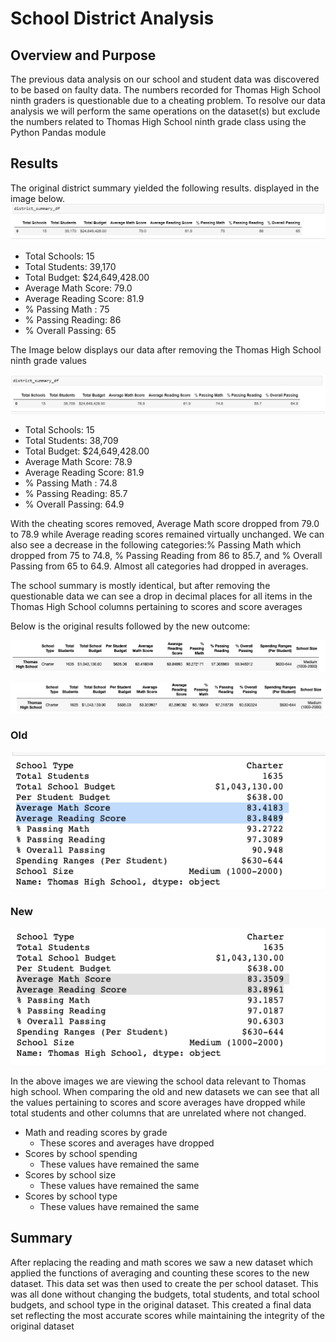 # School District Analysis
 
## Overview and Purpose
The previous data analysis on our school and student data was discovered to be based on faulty data. The numbers recorded for Thomas High School ninth graders is questionable due to a cheating problem. To resolve our data analysis we will perform the same operations on the dataset(s) but exclude the numbers related to Thomas High School ninth grade class using the Python Pandas module
## Results
The original district summary yielded the following results. displayed in the image below.
![alt text](https://github.com/sebcampos/School_District_Analysis/blob/main/resources/original_data.png?raw=True)
- Total Schools:  15
- Total Students: 39,170
- Total Budget:   $24,649,428.00
- Average Math Score: 79.0
- Average Reading Score: 81.9
- % Passing Math : 75
- % Passing Reading: 86
- % Overall Passing: 65
 
The Image below displays our data after removing the Thomas High School ninth grade values
 
![alt text](https://github.com/sebcampos/School_District_Analysis/blob/main/resources/final_dataset.PNG?raw=True)
- Total Schools:  15
- Total Students: 38,709
- Total Budget:   $24,649,428.00
- Average Math Score: 78.9
- Average Reading Score: 81.9
- % Passing Math : 74.8
- % Passing Reading: 85.7
- % Overall Passing: 64.9
 
With the cheating scores removed, Average Math score dropped from 79.0 to 78.9 while Average reading scores remained virtually unchanged. We can also see
a decrease in the following categories:% Passing Math which dropped from 75 to 74.8, % Passing Reading from 86 to 85.7, and  % Overall Passing from 65 to 64.9. Almost all categories had dropped in averages.
 

The school summary is mostly identical, but after removing the questionable data we can see a drop in decimal places for all items in the Thomas High School columns pertaining to scores and score averages
 
Below is the original results followed by the new outcome:
 
![alt text](https://github.com/sebcampos/School_District_Analysis/blob/main/resources/old_per_school.png?raw=True)
 
![alt text](https://github.com/sebcampos/School_District_Analysis/blob/main/resources/new_per_school.png?raw=True)
 
 
### Old
![alt text](https://github.com/sebcampos/School_District_Analysis/blob/main/resources/original_Thomas_scores.png?raw=True)
 
### New
![alt text](https://github.com/sebcampos/School_District_Analysis/blob/main/resources/new_Thomas_scores.png?raw=True)
 
In the above images we are viewing the school data relevant to Thomas high school. When comparing the old and new datasets we can see that all the values pertaining to scores and score averages have dropped while total students and other columns that are unrelated where not changed.
 

- Math and reading scores by grade
  - These scores and averages have dropped
- Scores by school spending
  - These values have remained the same
- Scores by school size
  - These values have remained the same
- Scores by school type
  - These values have remained the same
 
## Summary
 
After replacing the reading and math scores we saw a new dataset which applied the functions of averaging and counting these scores to the new dataset. This data set was then used to create the per school dataset. This was all done without changing the budgets, total students, and total school budgets, and school type in the original dataset. This created a final data set reflecting the most accurate scores while maintaining the integrity of the original dataset

